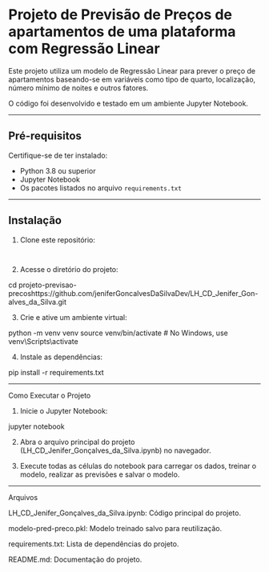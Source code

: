 # Projeto de Previsão de Preços de apartamentos de uma plataforma com Regressão Linear

Este projeto utiliza um modelo de Regressão Linear para prever o preço de apartamentos baseando-se em variáveis como tipo de quarto, localização, número mínimo de noites e outros fatores. 

O código foi desenvolvido e testado em um ambiente Jupyter Notebook.

---

## Pré-requisitos

Certifique-se de ter instalado:

- Python 3.8 ou superior
- Jupyter Notebook
- Os pacotes listados no arquivo `requirements.txt`

---

## Instalação

1. Clone este repositório:
   ```bash
   
   

2. Acesse o diretório do projeto:

cd projeto-previsao-precoshttps://github.com/jeniferGoncalvesDaSilvaDev/LH_CD_Jenifer_Gon-alves_da_Silva.git


3. Crie e ative um ambiente virtual:

python -m venv venv
source venv/bin/activate   # No Windows, use venv\Scripts\activate


4. Instale as dependências:

pip install -r requirements.txt




---

Como Executar o Projeto

1. Inicie o Jupyter Notebook:

jupyter notebook


2. Abra o arquivo principal do projeto (LH_CD_Jenifer_Gonçalves_da_Silva.ipynb) no navegador.


3. Execute todas as células do notebook para carregar os dados, treinar o modelo, realizar as previsões e salvar o modelo.




---

Arquivos

LH_CD_Jenifer_Gonçalves_da_Silva.ipynb: Código principal do projeto.

modelo-pred-preco.pkl: Modelo treinado salvo para reutilização.

requirements.txt: Lista de dependências do projeto.

README.md: Documentação do projeto.


